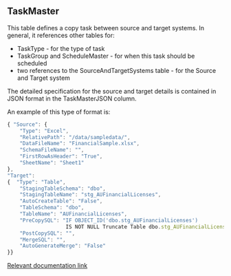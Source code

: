 ## TaskMaster


This table defines a copy task between source and target systems.  In general, it references other tables for:
* TaskType - for the type of task
* TaskGroup and ScheduleMaster - for when this task should be scheduled
* two references to the SourceAndTargetSystems table - for the Source and Target system

The detailed specification for the source and target details is contained in JSON format in the TaskMasterJSON column. 

An example of this type of format is:
``` js
{ "Source": { 
    "Type": "Excel",
	"RelativePath": "/data/sampledata/",
	"DataFileName": "FinancialSample.xlsx",
	"SchemaFileName": "",
	"FirstRowAsHeader": "True",
	"SheetName": "Sheet1"
},    
"Target": 
{  "Type": "Table",
	"StagingTableSchema": "dbo",
	"StagingTableName": "stg_AUFinancialLicenses",
	"AutoCreateTable": "False",
	"TableSchema": "dbo",
	"TableName": "AUFinancialLicenses",
	"PreCopySQL": "IF OBJECT_ID('dbo.stg_AUFinancialLicenses') 
	               IS NOT NULL Truncate Table dbo.stg_AUFinancialLicenses",
	"PostCopySQL": "",
	"MergeSQL": "",
	"AutoGenerateMerge": "False"
}}
```

[Relevant documentation link](https://microsoft.github.io/azure-data-services-go-fast-documentation/4-Web-Application-Manual/1-TaskMasters.html)